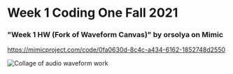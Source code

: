 # Week 1 Coding One Fall 2021


### "Week 1 HW (Fork of Waveform Canvas)" by orsolya on Mimic

https://mimicproject.com/code/0fa0630d-8c4c-a434-6162-1852748d2550

![Collage of audio waveform work](https://github.com/orsolyasz/CodingOne-Fall-2021/blob/main/Week%2001/Week%201.png)
